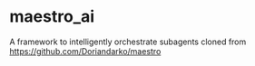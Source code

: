 # maestro_ai
 A framework to intelligently orchestrate subagents cloned from https://github.com/Doriandarko/maestro
